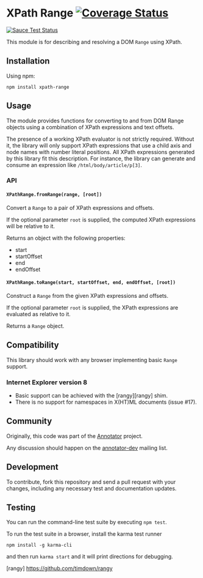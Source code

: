 # XPath Range [![Coverage Status](https://coveralls.io/repos/openannotation/xpath-range/badge.svg?branch=master&service=github)](https://coveralls.io/github/openannotation/xpath-range?branch=master)
[![Sauce Test Status](https://saucelabs.com/browser-matrix/xpath-range.svg)](https://saucelabs.com/u/xpath-range)

This module is for describing and resolving a DOM `Range` using XPath.

## Installation

Using npm:

    npm install xpath-range

## Usage

The module provides functions for converting to and from DOM Range objects
using a combination of XPath expressions and text offsets.

The presence of a working XPath evaluator is not strictly required. Without it,
the library will only support XPath expressions that use a child axis and
node names with number literal positions. All XPath expressions generated by
this library fit this description. For instance, the library can generate and
consume an expression like `/html/body/article/p[3]`.

### API

#### `XPathRange.fromRange(range, [root])`

Convert a `Range` to a pair of XPath expressions and offsets.

If the optional parameter `root` is supplied, the computed XPath expressions
will be relative to it.

Returns an object with the following properties:

  - start
  - startOffset
  - end
  - endOffset

#### `XPathRange.toRange(start, startOffset, end, endOffset, [root])`

Construct a `Range` from the given XPath expressions and offsets.

If the optional parameter `root` is supplied, the XPath expressions are
evaluated as relative to it.

Returns a `Range` object.

## Compatibility

This library should work with any browser implementing basic `Range` support.

### Internet Explorer version 8

- Basic support can be achieved with the [rangy][rangy] shim.
- There is no support for namespaces in X(HT)ML documents (issue #17).

## Community

Originally, this code was part of the
[Annotator](http://annotatorjs.org/) project.

Any discussion should happen on the
[annotator-dev](https://lists.okfn.org/mailman/listinfo/annotator-dev) mailing
list.

## Development

To contribute, fork this repository and send a pull request with your changes,
including any necessary test and documentation updates.

## Testing

You can run the command-line test suite by executing `npm test`.

To run the test suite in a browser, install the karma test runner

    npm install -g karma-cli

and then run `karma start` and it will print directions for debugging.

[rangy] https://github.com/timdown/rangy
